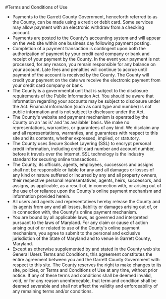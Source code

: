 #Terms and Conditions of Use

*	Payments to the Garrett County Government, henceforth referred to as the County, can be made using a credit or debit card. Some services may allow payment with an electronic withdraw from a checking account.
*	Payments are posted to the County's accounting system and will appear on the web site within one business day following payment posting.
*	Completion of a payment transaction is contingent upon both the authorization of payment by your credit card company or bank and receipt of your payment by the County. In the event your payment is not processed, for any reason, you remain responsible for any balance on your account. Late fees and penalties will continue to accrue until payment of the account is received by the County. The County will credit your payment on the date we receive the electronic payment from your credit card company or bank.
*	The County is a governmental unit that is subject to the disclosure requirements of the Public Information Act. You should be aware that information regarding your accounts may be subject to disclosure under the Act. Financial information (such as card type and number) is not public information and is not subject to disclosure under the Act.
*	The County's website and payment mechanism is operated by the County on an 'as is' and 'as available' basis. We make no representations, warranties, or guarantees of any kind. We disclaim any and all representations, warranties, and guarantees with respect to this site and its contents, whether expressed, implied, or statutory.
*	The County uses Secure Socket Layering (SSL) to encrypt personal credit information, including credit card number and account number, before it travels over the Internet. SSL technology is the industry standard for securing online transactions.
*	The County, its officials, agents, employees, successors and assigns shall not be responsible or liable for any and all damages or losses of any kind or nature suffered or incurred by any and all property owners, their respective personal representatives, agents, heirs, successors, and assigns, as applicable, as a result of, in connection with, or arising out of the use of or reliance upon the County's online payment mechanism and information provided herein.
*	All users and agents and representatives hereby release the County and its agents from any and all losses, liability or damages arising out of, or in connection with, the County's online payment mechanism.
*	You are bound by all applicable laws, as governed and interpreted pursuant to the laws of Maryland. For any claim or cause of action arising out of or related to use of the County's online payment mechanism, you agree to submit to the personal and exclusive jurisdiction of the State of Maryland and to venue in Garrett County, Maryland.
*	Except as otherwise supplemented by and stated in the County web site General Users Terms and Conditions, this agreement constitutes the entire agreement between you and the Garrett County Government with respect to this site. The County reserves the right to make changes to its site, policies, or Terms and Conditions of Use at any time, without prior notice. If any of these terms and conditions shall be deemed invalid, void, or for any reason unenforceable, that term and condition shall be deemed severable and shall not affect the validity and enforceability of any remaining terms and/or conditions.

